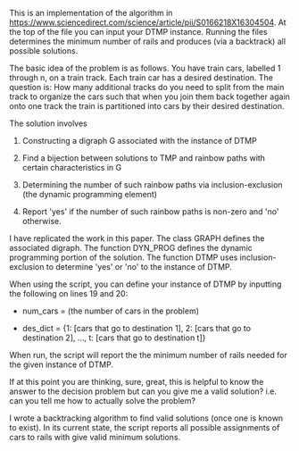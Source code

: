 This is an implementation of the algorithm in https://www.sciencedirect.com/science/article/pii/S0166218X16304504. At the top of the file you can input your DTMP instance. Running the files determines the minimum number of rails and produces (via a backtrack) all possible solutions.


The basic idea of the problem is as follows. You have train cars, labelled 1 through n, on a train track. Each train car has a desired destination. The question is: How many additional tracks do you need to split from the main track to organize the cars such that when you join them back together again onto one track the train is partitioned into cars by their desired destination.

The solution involves

1. Constructing a digraph G associated with the instance of DTMP

2. Find a bijection between solutions to TMP and rainbow paths with certain characteristics in G

3. Determining the number of such rainbow paths via inclusion-exclusion (the dynamic programming element)

4. Report 'yes' if the number of such rainbow paths is non-zero and 'no' otherwise.

I have replicated the work in this paper. The class GRAPH defines the associated digraph. The function DYN_PROG defines the dynamic programming portion of the solution. The function DTMP uses inclusion-exclusion to determine 'yes' or 'no' to the instance of DTMP.

When using the script, you can define your instance of DTMP by inputting the following on lines 19 and 20:

- num_cars = (the number of cars in the problem)

- des_dict = {1: [cars that go to destination 1], 2: [cars that go to destination 2], ..., t: [cars that go to destination t]}

When run, the script will report the the minimum number of rails needed for the given instance of DTMP.

If at this point you are thinking, sure, great, this is helpful to know the answer to the decision problem but can you give me a valid solution? i.e. can you tell me how to actually solve the problem?

I wrote a backtracking algorithm to find valid solutions (once one is known to exist). In its current state, the script reports all possible assignments of cars to rails with give valid minimum solutions.


